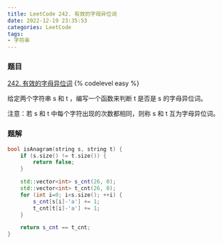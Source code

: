 ```yaml
---
title: LeetCode 242. 有效的字母异位词
date: 2022-12-19 23:35:53
categories: LeetCode
tags:
- 字符串
---
```


### 题目
[242. 有效的字母异位词](https://leetcode.cn/problems/valid-anagram/description/)
{% codelevel easy %}

给定两个字符串 s 和 t ，编写一个函数来判断 t 是否是 s 的字母异位词。

注意：若 s 和 t 中每个字符出现的次数都相同，则称 s 和 t 互为字母异位词。
<!-- more -->

### 题解
``` cpp
bool isAnagram(string s, string t) {
    if (s.size() != t.size()) {
        return false;
    }

    std::vector<int> s_cnt(26, 0);
    std::vector<int> t_cnt(26, 0);
    for (int i=0; i<s.size(); ++i) {
        s_cnt[s[i]-'a'] += 1;
        t_cnt[t[i]-'a'] += 1;
    }

    return s_cnt == t_cnt;
}
```
